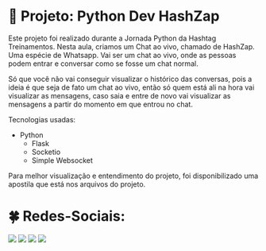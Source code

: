 # :star2: Projeto: Python Dev HashZap

Este projeto foi realizado durante a Jornada Python da Hashtag Treinamentos. Nesta aula, criamos um Chat ao vivo, chamado de HashZap.  Uma espécie de Whatsapp. Vai ser um chat ao
vivo, onde as pessoas podem entrar e conversar como se fosse um chat normal.

Só que você não vai conseguir visualizar o histórico das conversas, pois a ideia é que seja de fato um chat ao vivo, então só quem está ali na hora vai visualizar as mensagens, caso saia e entre de novo vai visualizar 
as mensagens a partir do momento em que entrou no chat.

Tecnologias usadas:
+ Python
  + Flask
  + Socketio
  + Simple Websocket

Para melhor visualização e entendimento do projeto, foi disponibilizado uma apostila que está nos arquivos do projeto.

# :four_leaf_clover: Redes-Sociais:
  <a href="https://instagram.com/m.guiof01" target="_blank"><img src="https://img.shields.io/badge/-Instagram-%23E4405F?style=for-the-badge&logo=instagram&logoColor=white" target="_blank"></a>
 	<a href="https://www.twitch.tv/abismofps" target="_blank"><img src="https://img.shields.io/badge/Twitch-9146FF?style=for-the-badge&logo=twitch&logoColor=white" target="_blank"></a>
  <a href="https://discord.gg/5JB8ADqbAH" target="_blank"><img src="https://img.shields.io/badge/Discord-7289DA?style=for-the-badge&logo=discord&logoColor=white" target="_blank"></a> 
  <a href="https://www.linkedin.com/in/guilherme-onizio-b71814268/" target="_blank"><img src="https://img.shields.io/badge/-LinkedIn-%230077B5?style=for-the-badge&logo=linkedin&logoColor=white" target="_blank"></a> 



